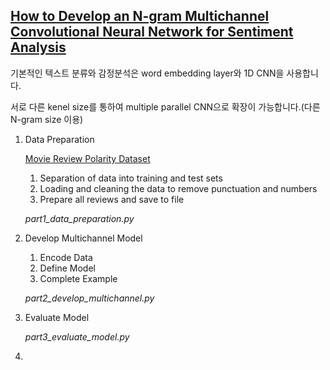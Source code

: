 ## [How to Develop an N-gram Multichannel Convolutional Neural Network for Sentiment Analysis](https://machinelearningmastery.com/develop-n-gram-multichannel-convolutional-neural-network-sentiment-analysis/)

기본적인 텍스트 분류와 감정분석은 word embedding layer와 1D CNN을 사용합니다.

서로 다른 kenel size를 통하여 multiple parallel CNN으로 확장이 가능합니다.(다른 N-gram size 이용)

1. Data Preparation

   [Movie Review Polarity Dataset](https://www.cs.cornell.edu/people/pabo/movie-review-data/review_polarity.tar.gz)
   
    1. Separation of data into training and test sets
    2. Loading and cleaning the data to remove punctuation and numbers
    3. Prepare all reviews and save to file
    
    *part1_data_preparation.py* 
    
2. Develop Multichannel Model

    1. Encode Data
    2. Define Model
    3. Complete Example
    
    *part2_develop_multichannel.py*
    
3. Evaluate Model

    *part3_evaluate_model.py*
    

4. 
    
